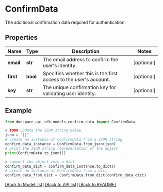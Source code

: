 # ConfirmData
The additional confirmation data required for authentication.

## Properties

Name | Type | Description | Notes
------------ | ------------- | ------------- | -------------
**email** | **str** | The email address to confirm the user&#39;s identity. | [optional] 
**first** | **bool** | Specifies whether this is the first access to the user&#39;s account. | [optional] 
**key** | **str** | The unique confirmation key for validating user identity. | [optional] 

## Example

```python
from docspace_api_sdk.models.confirm_data import ConfirmData

# TODO update the JSON string below
json = "{}"
# create an instance of ConfirmData from a JSON string
confirm_data_instance = ConfirmData.from_json(json)
# print the JSON string representation of the object
print(ConfirmData.to_json())

# convert the object into a dict
confirm_data_dict = confirm_data_instance.to_dict()
# create an instance of ConfirmData from a dict
confirm_data_from_dict = ConfirmData.from_dict(confirm_data_dict)
```
[[Back to Model list]](../README.md#documentation-for-models) [[Back to API list]](../README.md#documentation-for-api-endpoints) [[Back to README]](../README.md)



